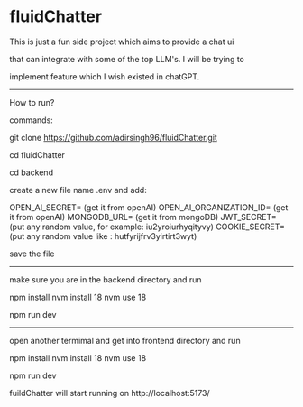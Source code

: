 # fluidChatter

This is just a fun side project which aims to provide a chat ui 

that can integrate with some of the top LLM's. I will be trying to 

implement feature which I wish existed in chatGPT.

______________________________________________________________________________

How to run?

commands:

git clone https://github.com/adirsingh96/fluidChatter.git

cd fluidChatter

cd backend 

create a new file name .env and add:

OPEN_AI_SECRET=                                     (get it from openAI)
OPEN_AI_ORGANIZATION_ID=                            (get it from openAI)
MONGODB_URL=                                        (get it from mongoDB)
JWT_SECRET=                                         (put any random value, for example: iu2yroiurhyqityvy)
COOKIE_SECRET=                                      (put any random value like : hutfyrijfrv3yirtirt3wyt)    

save the file
______________________________________________________________________________

make sure you are in the backend directory and run

npm install
nvm install 18
nvm use 18

npm run dev

_________________________________________________________________________________

open another termimal and get into frontend directory and run 

npm install
nvm install 18
nvm use 18

npm run dev

fuildChatter will start running on  http://localhost:5173/



